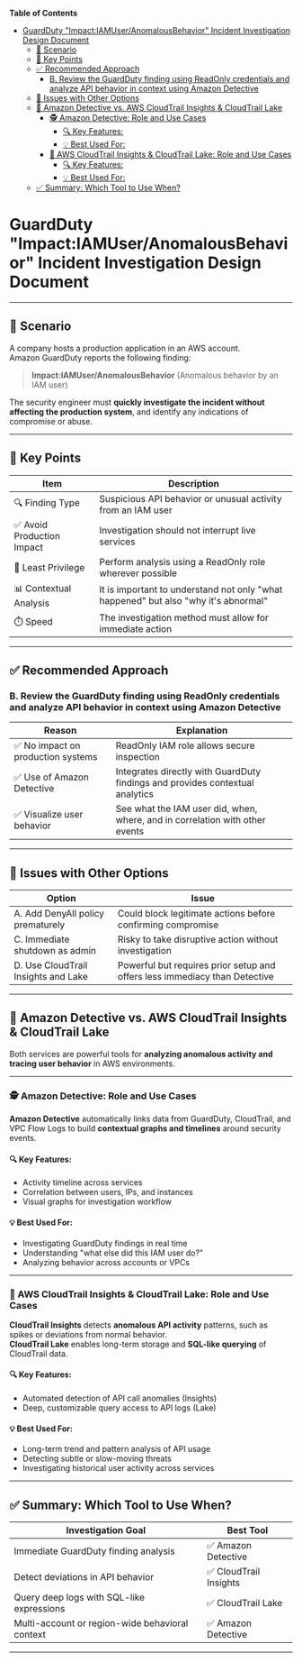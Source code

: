 <!-- START doctoc generated TOC please keep comment here to allow auto update -->
<!-- DON'T EDIT THIS SECTION, INSTEAD RE-RUN doctoc TO UPDATE -->
**Table of Contents**

- [GuardDuty "Impact:IAMUser/AnomalousBehavior" Incident Investigation Design Document](#guardduty-impactiamuseranomalousbehavior-incident-investigation-design-document)
  - [📘 Scenario](#-scenario)
  - [🧠 Key Points](#-key-points)
  - [✅ Recommended Approach](#-recommended-approach)
    - [B. Review the GuardDuty finding using ReadOnly credentials and analyze API behavior in context using Amazon Detective](#b-review-the-guardduty-finding-using-readonly-credentials-and-analyze-api-behavior-in-context-using-amazon-detective)
  - [🚫 Issues with Other Options](#-issues-with-other-options)
  - [🧭 Amazon Detective vs. AWS CloudTrail Insights & CloudTrail Lake](#-amazon-detective-vs-aws-cloudtrail-insights--cloudtrail-lake)
    - [🕵️ Amazon Detective: Role and Use Cases](#-amazon-detective-role-and-use-cases)
      - [🔍 Key Features:](#-key-features)
      - [💡 Best Used For:](#-best-used-for)
    - [📘 AWS CloudTrail Insights & CloudTrail Lake: Role and Use Cases](#-aws-cloudtrail-insights--cloudtrail-lake-role-and-use-cases)
      - [🔍 Key Features:](#-key-features-1)
      - [💡 Best Used For:](#-best-used-for-1)
  - [✅ Summary: Which Tool to Use When?](#-summary-which-tool-to-use-when)

<!-- END doctoc generated TOC please keep comment here to allow auto update -->


#  GuardDuty "Impact:IAMUser/AnomalousBehavior" Incident Investigation Design Document

---

## 📘 Scenario

A company hosts a production application in an AWS account.  
Amazon GuardDuty reports the following finding:

> **Impact:IAMUser/AnomalousBehavior** (Anomalous behavior by an IAM user)

The security engineer must **quickly investigate the incident without affecting the production system**, and identify any indications of compromise or abuse.

---

## 🧠 Key Points

| Item | Description |
|------|-------------|
| 🔍 Finding Type | Suspicious API behavior or unusual activity from an IAM user |
| ✅ Avoid Production Impact | Investigation should not interrupt live services |
| 🔐 Least Privilege | Perform analysis using a ReadOnly role wherever possible |
| 📊 Contextual Analysis | It is important to understand not only "what happened" but also "why it's abnormal" |
| ⏱️ Speed | The investigation method must allow for immediate action |

---

## ✅ Recommended Approach

### B. Review the GuardDuty finding using ReadOnly credentials and analyze API behavior in context using Amazon Detective

| Reason | Explanation |
|--------|-------------|
| ✅ No impact on production systems | ReadOnly IAM role allows secure inspection |
| ✅ Use of Amazon Detective | Integrates directly with GuardDuty findings and provides contextual analytics |
| ✅ Visualize user behavior | See what the IAM user did, when, where, and in correlation with other events |

---

## 🚫 Issues with Other Options

| Option | Issue |
|--------|-------|
| A. Add DenyAll policy prematurely | Could block legitimate actions before confirming compromise |
| C. Immediate shutdown as admin | Risky to take disruptive action without investigation |
| D. Use CloudTrail Insights and Lake | Powerful but requires prior setup and offers less immediacy than Detective |

---

## 🧭 Amazon Detective vs. AWS CloudTrail Insights & CloudTrail Lake

Both services are powerful tools for **analyzing anomalous activity and tracing user behavior** in AWS environments.

---

### 🕵️ Amazon Detective: Role and Use Cases

**Amazon Detective** automatically links data from GuardDuty, CloudTrail, and VPC Flow Logs to build **contextual graphs and timelines** around security events.

#### 🔍 Key Features:

- Activity timeline across services
- Correlation between users, IPs, and instances
- Visual graphs for investigation workflow

#### 💡 Best Used For:

- Investigating GuardDuty findings in real time
- Understanding "what else did this IAM user do?"
- Analyzing behavior across accounts or VPCs

---

### 📘 AWS CloudTrail Insights & CloudTrail Lake: Role and Use Cases

**CloudTrail Insights** detects **anomalous API activity** patterns, such as spikes or deviations from normal behavior.  
**CloudTrail Lake** enables long-term storage and **SQL-like querying** of CloudTrail data.

#### 🔍 Key Features:

- Automated detection of API call anomalies (Insights)
- Deep, customizable query access to API logs (Lake)

#### 💡 Best Used For:

- Long-term trend and pattern analysis of API usage
- Detecting subtle or slow-moving threats
- Investigating historical user activity across services

---

## ✅ Summary: Which Tool to Use When?

| Investigation Goal | Best Tool |
|---------------------|-----------|
| Immediate GuardDuty finding analysis | ✅ Amazon Detective |
| Detect deviations in API behavior | ✅ CloudTrail Insights |
| Query deep logs with SQL-like expressions | ✅ CloudTrail Lake |
| Multi-account or region-wide behavioral context | ✅ Amazon Detective |

---

